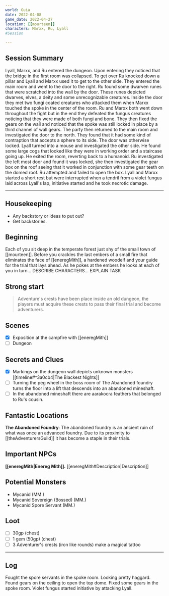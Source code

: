```yaml
--- 
world: Guia
date: 2022-04-08 
game_date: 2022-04-27
location: [[mourteen]]
characters: Marxx, Ru, Lyall
#Session

--- 
```


## Session Summary 

Lyall, Marxx, and Ru entered the dungeon. Upon entering they noticed that the bridge in the first room was collapsed. To get over Ru knocked down a pillar and Lyall and Marxx used it to get to the other side. They entered the main room and went to the door to the right. Ru found some dwarven runes that were scratched into the wall by the door. These runes depicted dwarves, elves, a deity and some unrecognizable creatures. Inside the door they met two fungi coated creatures who attacked them when Marxx touched the spoke in the center of the room. Ru and Marxx both went down throughout the fight but in the end they defeated the fungus creatures noticing that they were made of both fungi and bone. They then fixed the gears on the wall and noticed that the spoke was still locked in place by a third channel of wall gears. The party then returned to the main room and investigated the door to the north. They found that it had some kind of contraption that accepts a sphere to its side. The door was otherwise locked. Lyall turned into a mouse and investigated the other side. He found some large cogs that looked like they were in working order and a staircase going up. He exited the room, reverting back to a humanoid. Ru investigated the left most door and found it was locked, she then investigated the gear box on the roof seeing that it worked in conjunction with some gear teeth on the domed roof. Ru attempted and failed to open the box. Lyall and Marxx started a short rest but were interrupted when a tendril from a violet fungus laid across Lyall's lap, initiative started and he took necrotic damage.

--- 
## Housekeeping 
- Any backstory or ideas to put out?
- Get backstories.
## Beginning 

Each of you sit deep in the temperate forest just shy of the small town of [[mourteen]]. Before you crackles the last embers of a small fire that eliminates the face of [[eneregMith]], a hardened woodelf and your guide for the trial that lays ahead. As he pokes at the embers he looks at each of you in turn... DESCRIBE CHARACTERS... EXPLAIN TASK

## Strong start 
> Adventure's crests have been place inside an old dungeon, the players must acquire these crests to pass their final trial and become adventurers.

## Scenes 
- [x] Exposition at the campfire with [[eneregMith]]
- [ ] Dungeon

## Secrets and Clues 
- [x] Markings on the dungeon wall depicts unknown monsters [[timeline#^3a0cb4|The Blackest Nights]]
- [ ] Turning the peg wheel in the boss room of The Abandoned foundry turns the floor into a lift that descends into an abandoned mineshaft.
- [ ] In the abandoned mineshaft there are aarakocra feathers that belonged to Ru's cousin.

## Fantastic Locations
**The Abandoned Foundry**: The abandoned foundry is an ancient ruin of what was once an advanced foundry. Due to its proximity to [[theAdventurersGuild]] it has become a staple in their trials.

## Important NPCs
**[[eneregMith|Enereg Mith]].** [[eneregMith#Description|Description]]

## Potential Monsters
* Mycanid (MM.)
* Mycanid Sovereign (Bossed) (MM.)
* Mycanid Spore Servant (MM.)

## Loot 
- [ ] 30gp (chest)
- [ ] 1 gem (50gp) (chest)
- [ ] 3 Adventurer's crests (iron like rounds) make a magical tattoo

--- 

## Log

Fought the spore servants in the spoke room.
Looking pretty haggard.
Found gears on the ceiling to open the top dome.
Fixed some gears in the spoke room.
Violet fungus started initiative by attacking Lyall.
